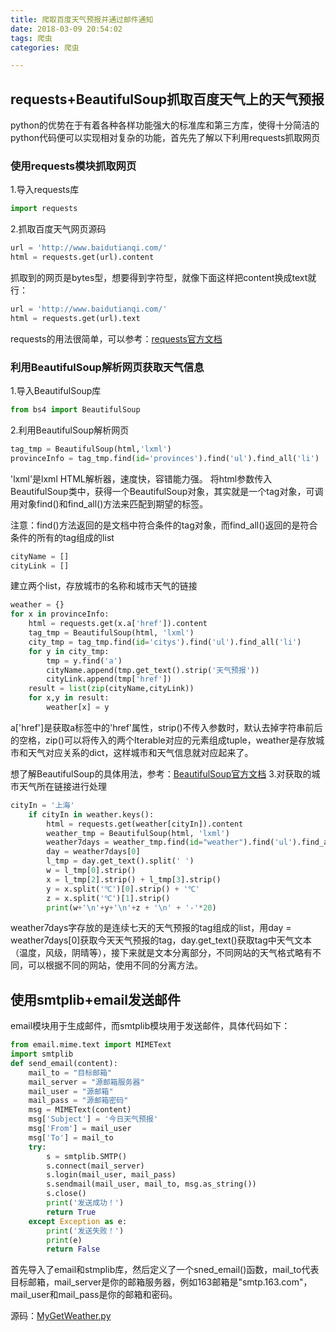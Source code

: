 ```yaml
---
title: 爬取百度天气预报并通过邮件通知
date: 2018-03-09 20:54:02
tags: 爬虫
categories: 爬虫

---
```


## requests+BeautifulSoup抓取百度天气上的天气预报
python的优势在于有着各种各样功能强大的标准库和第三方库，使得十分简洁的python代码便可以实现相对复杂的功能，首先先了解以下利用requests抓取网页
### 使用requests模块抓取网页
1.导入requests库
```python
import requests
```
2.抓取百度天气网页源码
```python
url = 'http://www.baidutianqi.com/'
html = requests.get(url).content
```
抓取到的网页是bytes型，想要得到字符型，就像下面这样把content换成text就行：
```python
url = 'http://www.baidutianqi.com/'
html = requests.get(url).text
```
requests的用法很简单，可以参考：[requests官方文档](http://cn.python-requests.org/zh_CN/latest/user/quickstart.html)
### 利用BeautifulSoup解析网页获取天气信息
1.导入BeautifulSoup库
```python
from bs4 import BeautifulSoup
```
2.利用BeautifulSoup解析网页
```python
tag_tmp = BeautifulSoup(html,'lxml')
provinceInfo = tag_tmp.find(id='provinces').find('ul').find_all('li')
```
'lxml'是lxml HTML解析器，速度快，容错能力强。
将html参数传入BeautifulSoup类中，获得一个BeautifulSoup对象，其实就是一个tag对象，可调用对象find()和find_all()方法来匹配到期望的标签。

注意：find()方法返回的是文档中符合条件的tag对象，而find_all()返回的是符合条件的所有的tag组成的list
```python
cityName = []
cityLink = []
```
建立两个list，存放城市的名称和城市天气的链接
```python
weather = {}
for x in provinceInfo:
    html = requests.get(x.a['href']).content
    tag_tmp = BeautifulSoup(html, 'lxml')
    city_tmp = tag_tmp.find(id='citys').find('ul').find_all('li')
    for y in city_tmp:
        tmp = y.find('a')
        cityName.append(tmp.get_text().strip('天气预报'))
        cityLink.append(tmp['href'])
    result = list(zip(cityName,cityLink))
    for x,y in result:
        weather[x] = y
```
a['href']是获取a标签中的'href'属性，strip()不传入参数时，默认去掉字符串前后的空格，zip()可以将传入的两个Iterable对应的元素组成tuple，weather是存放城市和天气对应关系的dict，这样城市和天气信息就对应起来了。

想了解BeautifulSoup的具体用法，参考：[BeautifulSoup官方文档](http://beautifulsoup.readthedocs.io/zh_CN/latest/)
3.对获取的城市天气所在链接进行处理
```python
cityIn = '上海'
    if cityIn in weather.keys():
        html = requests.get(weather[cityIn]).content
        weather_tmp = BeautifulSoup(html, 'lxml')
        weather7days = weather_tmp.find(id="weather").find('ul').find_all('li')
        day = weather7days[0]
        l_tmp = day.get_text().split(' ')
        w = l_tmp[0].strip()
        x = l_tmp[2].strip() + l_tmp[3].strip()
        y = x.split('℃')[0].strip() + '℃'
        z = x.split('℃')[1].strip()
        print(w+'\n'+y+'\n'+z + '\n' + '-'*20)
```
weather7days字存放的是连续七天的天气预报的tag组成的list，用day = weather7days[0]获取今天天气预报的tag，day.get_text()获取tag中天气文本（温度，风级，阴晴等），接下来就是文本分离部分，不同网站的天气格式略有不同，可以根据不同的网站，使用不同的分离方法。
## 使用smtplib+email发送邮件
email模块用于生成邮件，而smtplib模块用于发送邮件，具体代码如下：
```python
from email.mime.text import MIMEText
import smtplib
def send_email(content):
    mail_to = "目标邮箱"
    mail_server = "源邮箱服务器"
    mail_user = "源邮箱"
    mail_pass = "源邮箱密码"
    msg = MIMEText(content)
    msg['Subject'] = '今日天气预报'
    msg['From'] = mail_user
    msg['To'] = mail_to
    try:
        s = smtplib.SMTP()
        s.connect(mail_server)
        s.login(mail_user, mail_pass)
        s.sendmail(mail_user, mail_to, msg.as_string())
        s.close()
        print('发送成功！')
        return True
    except Exception as e:
        print('发送失败！')
        print(e)
        return False
```
首先导入了email和stmplib库，然后定义了一个sned_email()函数，mail_to代表目标邮箱，mail_server是你的邮箱服务器，例如163邮箱是"smtp.163.com"，mail_user和mail_pass是你的邮箱和密码。

源码：[MyGetWeather.py](https://github.com/Zmingfeng/Python3/blob/master/MyGetWeather.py)






